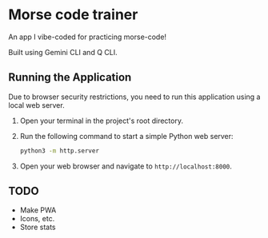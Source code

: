 # Morse code trainer

An app I vibe-coded for practicing morse-code!

Built using Gemini CLI and Q CLI.

## Running the Application

Due to browser security restrictions, you need to run this application using a local web server.

1.  Open your terminal in the project's root directory.
2.  Run the following command to start a simple Python web server:

    ```bash
    python3 -m http.server
    ```

3.  Open your web browser and navigate to `http://localhost:8000`.

## TODO
- Make PWA
- Icons, etc.
- Store stats